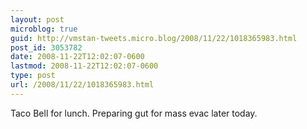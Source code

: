 ```yaml
---
layout: post
microblog: true
guid: http://vmstan-tweets.micro.blog/2008/11/22/1018365983.html
post_id: 3053782
date: 2008-11-22T12:02:07-0600
lastmod: 2008-11-22T12:02:07-0600
type: post
url: /2008/11/22/1018365983.html
---
```

Taco Bell for lunch. Preparing gut for mass evac later today.
